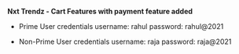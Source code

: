 **Nxt Trendz - Cart Features with payment feature added**


- Prime User credentials
   username: rahul
   password: rahul@2021
 

- Non-Prime User credentials
   username: raja
   password: raja@2021
 

